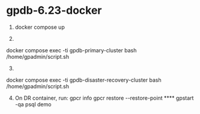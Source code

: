 # gpdb-6.23-docker

1. docker compose up

2. 
  docker compose exec -ti gpdb-primary-cluster bash
  /home/gpadmin/script.sh
  
3. 
  docker compose exec -ti gpdb-disaster-recovery-cluster bash
  /home/gpadmin/script.sh
 
 4. On DR container, run:
    gpcr info
    gpcr restore --restore-point **** 
    gpstart -qa 
    psql demo
    
 
  
